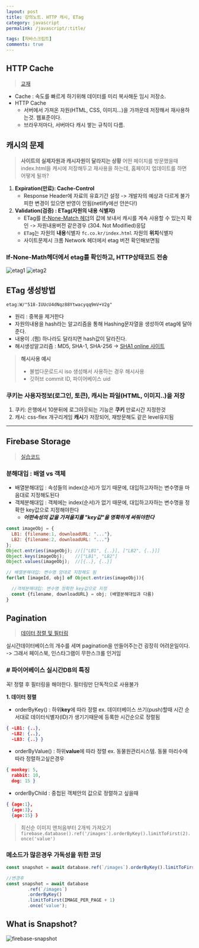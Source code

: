 ```yaml
---
layout: post
title: 강의노트. HTTP 캐시, ETag
category: javascript
permalink: /javascript/:title/

tags: [자바스크립트]
comments: true
---
```


## HTTP Cache
>[교재](https://wpsn.github.io/wpsn-handout/2-3-1-cache.html)

* Cache : 속도를 빠르게 하기위해 데이터를 미리 복사해둔 임시 저장소.
* HTTP Cache
  * 서버에서 가져온 자원(HTML, CSS, 이미지...)을 가까운데 저장해서 재사용하는것. 웹표준이다.
  * 브라우저마다, 서버마다 캐시 쌓는 규칙이 다름.

## 캐시의 문제

>**사이트의 실제자원과 캐시자원이 달라지는 상황**
어떤 페이지를 방문했을때 index.html을 캐시에 저장해두고 재사용을 하는데, 홈페이지 업데이트를 하면 어떻게 될까?

1. **Expiration(만료): Cache-Control**
    * Response Header에 자료의 유효기간 설정
    -> 개발자의 예상과 다르게 불가피한 변경이 있으면 반영이 안됨(netlify에선 안쓴다!)
2. **Validation(검증) : ETag(자원의 내용 식별자)**
    * ETag를  [If-None-Match 헤더](https://wpsn.github.io/wpsn-handout/2-3-1-cache.html)의 값에 보내서 캐시를 계속 사용할 수 있는지 확인
    -> 자원내용버전 같은경우 (304. Not Modified)응답
    * `ETag`는 자원의 **내용**식별자 `fc.co.kr/index.html` 자원의 **위치**식별자
    * 사이트문제시 크롬 Network 헤더에서 etag 버전 확인해보면됨

### If-None-Math헤더에서 etag를 확인하고, HTTP상태코드 전송
![etag1]({{site.baseurl}}/img/etag1.png)
![etag2]({{site.baseurl}}/img/etag2.png)

## ETag 생성방법
`etag:W/"518-IUUcU4dNqz88Ytwacyqq9mV+V2g"`
* 원리 : 중복을 제거한다
* 자원의내용을 hash라는 알고리즘을 통해 Hashing문자열을 생성하여 etag에 달아준다.
* 내용이 .(쩜) 하나라도 달라지면 hash값이 달라진다.
* 해시생성알고리즘 : MD5, SHA-1, SHA-256 -> [SHA1 online 사이트](http://www.sha1-online.com/)

>**해시사용 예시**
>* 불법다운로드시 iso 생성해서 사용하는 경우 해시사용
>* 깃허브 commit ID, 파이어베이스 uid

### 쿠키는 사용자정보(로그인, 토큰), 캐시는 파일(HTML, 이미지..)을 저장
1. 쿠키: 은행에서 10분뒤에 로그아웃되는 기능은 **쿠키** 만료시간 지정한것
2. 캐시: css-flex 개구리게임 **캐시**가 저장되어, 재방문해도 같은 level유지됨

---

## Firebase Storage
>[실습코드](https://github.com/underbleu/fds-firebase-storage)

### 분해대입 : 배열 vs 객체
* 배열분해대입 : 속성들의 index(순서)가 있기 때문에, 대입하고자하는 변수명을 마음대로 지정해도된다
* 객체분해대입 : 객체에는 index(순서)가 없기 때문에, 대입하고자하는 변수명을 정확한 key값으로 지정해야한다
  * ***어떤속성의 값을 가져올지를 "key값"을 명확하게 써줘야한다***

```js
const imageObj = {
  LB1: {filename:1, downloadURL: "..."},
  LB2: {filename:2, downloadURL: "..."}
};
Object.entries(imageObj); //[["LB1", {..}], ["LB2", {..}]]
Object.keys(imageObj);    //["LB1", "LB2"]
Object.values(imageObj);  //[{..}, {..}]

// 배열분해대입: 변수명 맘대로 지정해도 됨
for(let [imageId, obj] of Object.entries(imageObj)){

  //객체분해대입: 변수명 정확한 key값으로 지정
  const {filename, downloadURL} = obj; (배열분해대입과 다름)
}
```
## Pagination
>[데이터 정렬 및 필터링](https://firebase.google.com/docs/database/web/lists-of-data#sorting_and_filtering_data)

실시간데이터베이스의 개수를 세며 pagination을 만들어주는건 굉장히 어려운일이다.
-> 그래서 페이스북, 인스타그램이 무한스크롤 인거임


### # 파이어베이스 실시간DB의 특징
꼭! 정렬 후 필터링을 해야한다. 필터링만 단독적으로 사용불가

**1. 데이터 정렬**
* orderByKey() : 하위**key**에 따라 정렬
ex. 데이터베이스 쓰기(push)할때 시간 순서대로 데이터식별자(ID)가 생기기때문에 등록한 시간순으로 정렬됨
```json
{ -LB1: {..},
  -LB2: {..},
  -LB3: {..} }
```
* orderByValue() : 하위**value**에 따라 정렬
ex. 동물원관리시스템. 동물 마리수에 따라 정렬하고싶은경우
```json
{ monkey: 5,
  rabbit: 10,
  dog: 15 }
```
* orderByChild : 중첩된 객체안의 값으로 정렬하고 싶을때
```json
{ {age:1},
  {age:3},
  {age:15} }
```
> 최신순 이미지 맨처음부터 2개씩 가져오기
`firebase.database().ref('/images').orderByKey().limitToFirst(2).once('value')`

### 메소드가 많은경우 가독성을 위한 코딩

```js
const snapshot = await database.ref(`/images`).orderByKey().limitToFirst(IMAGE_PER_PAGE + 1).once('value');

//변경후
const snapshot = await database
        .ref(`/images`)
        .orderByKey()
        .limitToFirst(IMAGE_PER_PAGE + 1)
        .once('value');
```

## What is Snapshot?
![firebase-snapshot]({{site.baseurl}}/img/firebase-snapshot.png)
